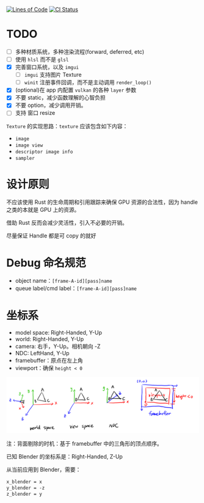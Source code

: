 [![Lines of Code](https://tokei.rs/b1/github/acccoco/Render-Rust-vk-Truvis)](https://github.com/acccoco/Render-Rust-vk-Truvis)
[![CI Status](https://github.com/acccoco/Render-Rust-vk-Truvis/workflows/Rust/badge.svg)](https://github.com/acccoco/Render-Rust-vk-Truvis/actions)

# TODO

- [ ] 多种材质系统，多种渲染流程(forward, deferred, etc)
- [ ] 使用 `hlsl` 而不是 `glsl`
- [x] 完善窗口系统，以及 `imgui`
    - [ ] `imgui` 支持图片 Texture
    - [ ] `winit` 注册事件回调，而不是主动调用 `render_loop()`
- [x] (optional)在 app 内配置 `vulkan` 的各种 `layer` 参数
- [x] 不要 static，减少函数理解的心智负担
- [x] 不要 option，减少调用开销。
- [ ] 支持 窗口 resize

`Texture` 的实现思路：`texture` 应该包含如下内容：

* `image`
* `image view`
* `descriptor image info`
* `sampler`

# 设计原则

不应该使用 Rust 的生命周期和引用跟踪来确保 GPU 资源的合法性，因为 handle 之类的本就是 GPU 上的资源。

借助 Rust 反而会减少灵活性，引入不必要的开销。

尽量保证 Handle 都是可 copy 的就好

# Debug 命名规范

* object name：`[frame-A-id][pass]name`
* queue label/cmd label：`[frame-A-id][pass]name`

# 坐标系

* model space: Right-Handed, Y-Up
* world: Right-Handed, Y-Up
* camera: 右手，Y-Up。相机朝向 -Z
* NDC: LeftHand, Y-Up
* framebuffer：原点在左上角
* viewport：确保 `height < 0` 

![坐标系](doc/img/coords.png)

注：背面剔除的时机：基于 framebuffer 中的三角形的顶点顺序。

已知 Blender 的坐标系是：Right-Handed, Z-Up

从当前应用到 Blender，需要：

```shell  
x_blender = x
y_blender = -z
z_blender = y
```